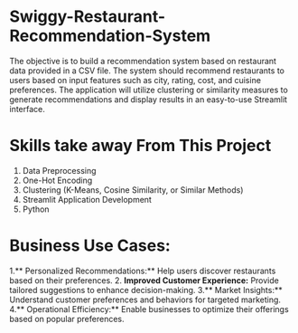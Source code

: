 # Swiggy-Restaurant-Recommendation-System
The objective is to build a recommendation system based on restaurant data provided in a CSV file. The system should recommend restaurants to users based on input features such as city, rating, cost, and cuisine preferences. The application will utilize clustering or similarity measures to generate recommendations and display results in an easy-to-use Streamlit interface. 

# Skills take away From This Project
1. Data Preprocessing
2. One-Hot Encoding
3. Clustering (K-Means, Cosine Similarity, or Similar Methods)
4. Streamlit Application Development
5. Python

# Business Use Cases:
1.** Personalized Recommendations:** Help users discover restaurants based on their preferences.
2. **Improved Customer Experience:** Provide tailored suggestions to enhance decision-making.
3.** Market Insights:** Understand customer preferences and behaviors for targeted marketing.
4.** Operational Efficiency:** Enable businesses to optimize their offerings based on popular preferences.



